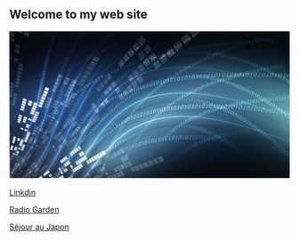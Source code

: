 ## Welcome to my web site

![GitHub Logo](/osi-datenstrom-t.jpg)

 [Linkdin](https://www.linkedin.com/in/olivier-fransois)
 
 [Radio Garden](http://radio.garden/listen/snoopwoof-radio/UJR1Uxe) 
 
 [Séjour au Japon](https://photos.google.com/share/AF1QipM8fd-S53PkWaAnQkC_yxfHqu5sjR072I9rRs6L2YtV2srHEynxPW7IL0fgtvur7w?key=ODJrYWloT3hueU54V09TRzNvNmx5YUpSekh1dGp3)
 
